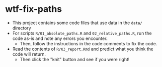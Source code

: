 # wtf-fix-paths

* This project contains some code files that use data in the `data/` directory
* For scripts `R/01_absolute_paths.R` and `02_relative_paths.R`, run the code as-is and note any errors you encounter.
  * Then, follow the instructions in the code comments to fix the code.
* Read the contents of `R/03_report.Rmd` and predict what you think the code will return.
  * Then click the "knit" button and see if you were right!